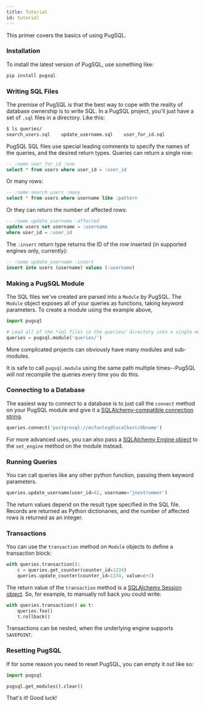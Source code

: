 ```yaml
---
title: Tutorial
id: tutorial
---
```

This primer covers the basics of using PugSQL.

### Installation

To install the latest version of PugSQL, use something like:

```bash
pip install pugsql
```

### Writing SQL Files

The premise of PugSQL is that the best way to cope with the reality of database ownership is to write SQL. In a PugSQL project, you'll just have a set of `.sql` files in a directory. Like this:

```bash
$ ls queries/
search_users.sql    update_username.sql    user_for_id.sql
```

PugSQL SQL files use special leading comments to specify the names of the queries, and the desired return types. Queries can return a single row:

```sql
-- :name user_for_id :one
select * from users where user_id = :user_id
```

Or many rows:

```sql
-- :name search_users :many
select * from users where username like :pattern
```

Or they can return the number of affected rows:

```sql
-- :name update_username :affected
update users set username = :username
where user_id = :user_id
```

The `:insert` return type returns the ID of the row inserted (in supported engines only, currently):

```sql
-- :name update_username :insert
insert into users (username) values (:username)
```

### Making a PugSQL Module

The SQL files we've created are parsed into a `Module` by PugSQL. The `Module` object exposes all of your queries as functions, taking keyword parameters. To create a module using the example above,

```python
import pugsql

# Load all of the *sql files in the queries/ directory into a single module.
queries = pugsql.module('queries/')
```

More complicated projects can obviously have many modules and sub-modules.

It is safe to call `pugsql.module` using the same path multiple times--PugSQL will not recompile the queries every time you do this.

### Connecting to a Database

The easiest way to connect to a database is to just call the `connect` method on your PugSQL module and give it a [SQLAlchemy-compatible connection string](https://docs.sqlalchemy.org/en/13/core/engines.html).

```python
queries.connect('postgresql://mcfunley@localhost/dbname')
```

For more advanced uses, you can also pass a [SQLAlchemy Engine object](https://docs.sqlalchemy.org/en/13/core/connections.html#sqlalchemy.engine.Engine) to the `set_engine` method on the module instead.

### Running Queries

You can call queries like any other python function, passing them keyword parameters.

```python
queries.update_username(user_id=42, username='joestrummer')
```

The return values depend on the result type specified in the SQL file. Records are returned as Python dictionaries, and the number of affected rows is returned as an integer.

### Transactions

You can use the `transaction` method on `Module` objects to define a transaction block:

```python
with queries.transaction():
    c = queries.get_counter(counter_id=1234)
	queries.update_counter(counter_id=1234, value=c+1)
```

The return value of the `transaction` method is a [SQLAlchemy Session object](https://docs.sqlalchemy.org/en/13/orm/session.html). So, for example, to manually roll back you could write:

```python
with queries.transaction() as t:
    queries.foo()
	t.rollback()
```

Transactions can be nested, when the underlying engine supports `SAVEPOINT`.


### Resetting PugSQL

If for some reason you need to reset PugSQL, you can empty it out like so:

```python
import pugsql

pugsql.get_modules().clear()
```

That's it! Good luck!
